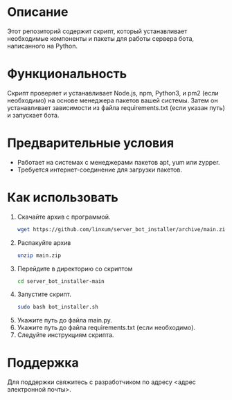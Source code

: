 # Описание
Этот репозиторий содержит скрипт, который устанавливает необходимые компоненты и пакеты для работы сервера бота, написанного на Python.

# Функциональность
Скрипт проверяет и устанавливает Node.js, npm, Python3, и pm2 (если необходимо) на основе менеджера пакетов вашей системы. Затем он устанавливает зависимости из файла requirements.txt (если указан путь) и запускает бота.

# Предварительные условия
- Работает на системах с менеджерами пакетов apt, yum или zypper.
- Требуется интернет-соединение для загрузки пакетов.

# Как использовать
1. Скачайте архив с программой.
   ```bash
   wget https://github.com/linxum/server_bot_installer/archive/main.zip
   ```
2. Распакуйте архив
   ```bash
   unzip main.zip
   ```
3. Перейдите в директорию со скриптом
   ```bash
   cd server_bot_installer-main
   ```
4. Запустите скрипт.
   ```bash
   sudo bash bot_installer.sh
   ```
5. Укажите путь до файла main.py.
6. Укажите путь до файла requirements.txt (если необходимо).
7. Следуйте инструкциям скрипта.

# Поддержка
Для поддержки свяжитесь с разработчиком по адресу <адрес электронной почты>.
